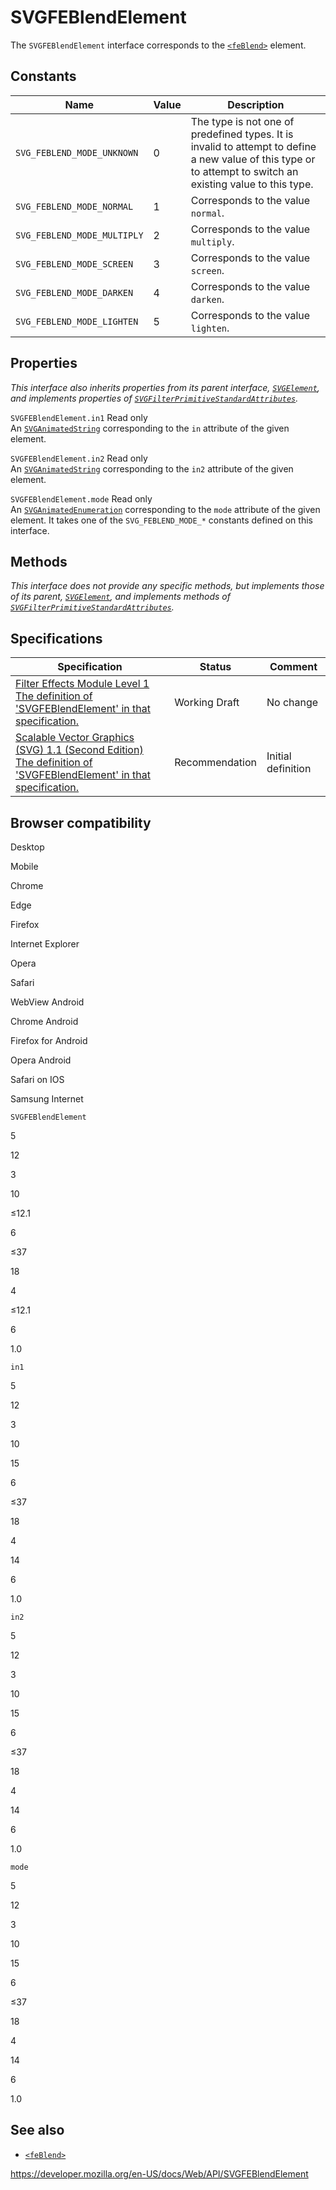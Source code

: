 SVGFEBlendElement
=================

The `SVGFEBlendElement` interface corresponds to the [`<feBlend>`](https://developer.mozilla.org/en-US/docs/Web/SVG/Element/feBlend) element.

Constants
---------

<table><thead><tr class="header"><th>Name</th><th>Value</th><th>Description</th></tr></thead><tbody><tr class="odd"><td><code>SVG_FEBLEND_MODE_UNKNOWN</code></td><td>0</td><td>The type is not one of predefined types. It is invalid to attempt to define a new value of this type or to attempt to switch an existing value to this type.</td></tr><tr class="even"><td><code>SVG_FEBLEND_MODE_NORMAL</code></td><td>1</td><td>Corresponds to the value <code>normal</code>.</td></tr><tr class="odd"><td><code>SVG_FEBLEND_MODE_MULTIPLY</code></td><td>2</td><td>Corresponds to the value <code>multiply</code>.</td></tr><tr class="even"><td><code>SVG_FEBLEND_MODE_SCREEN</code></td><td>3</td><td>Corresponds to the value <code>screen</code>.</td></tr><tr class="odd"><td><code>SVG_FEBLEND_MODE_DARKEN</code></td><td>4</td><td>Corresponds to the value <code>darken</code>.</td></tr><tr class="even"><td><code>SVG_FEBLEND_MODE_LIGHTEN</code></td><td>5</td><td>Corresponds to the value <code>lighten</code>.</td></tr></tbody></table>

Properties
----------

*This interface also inherits properties from its parent interface, [`SVGElement`](svgelement), and implements properties of [`SVGFilterPrimitiveStandardAttributes`](svgfilterprimitivestandardattributes).*

 <span class="page-not-created">`SVGFEBlendElement.in1`</span> <span class="badge inline readonly">Read only </span>   
An [`SVGAnimatedString`](svganimatedstring) corresponding to the `in` attribute of the given element.

 <span class="page-not-created">`SVGFEBlendElement.in2`</span> <span class="badge inline readonly">Read only </span>   
An [`SVGAnimatedString`](svganimatedstring) corresponding to the `in2` attribute of the given element.

 <span class="page-not-created">`SVGFEBlendElement.mode`</span> <span class="badge inline readonly">Read only </span>   
An [`SVGAnimatedEnumeration`](svganimatedenumeration) corresponding to the `mode` attribute of the given element. It takes one of the `SVG_FEBLEND_MODE_*` constants defined on this interface.

Methods
-------

*This interface does not provide any specific methods, but implements those of its parent, [`SVGElement`](svgelement), and implements methods of [`SVGFilterPrimitiveStandardAttributes`](svgfilterprimitivestandardattributes).*

Specifications
--------------

<table><thead><tr class="header"><th>Specification</th><th>Status</th><th>Comment</th></tr></thead><tbody><tr class="odd"><td><a href="https://drafts.fxtf.org/filter-effects/#InterfaceSVGFEBlendElement">Filter Effects Module Level 1<br />
<span class="small">The definition of 'SVGFEBlendElement' in that specification.</span></a></td><td><span class="spec-wd">Working Draft</span></td><td>No change</td></tr><tr class="even"><td><a href="https://www.w3.org/TR/SVG11/filters.html#InterfaceSVGFEBlendElement">Scalable Vector Graphics (SVG) 1.1 (Second Edition)<br />
<span class="small">The definition of 'SVGFEBlendElement' in that specification.</span></a></td><td><span class="spec-rec">Recommendation</span></td><td>Initial definition</td></tr></tbody></table>

Browser compatibility
---------------------

Desktop

Mobile

Chrome

Edge

Firefox

Internet Explorer

Opera

Safari

WebView Android

Chrome Android

Firefox for Android

Opera Android

Safari on IOS

Samsung Internet

`SVGFEBlendElement`

5

12

3

10

≤12.1

6

≤37

18

4

≤12.1

6

1.0

`in1`

5

12

3

10

15

6

≤37

18

4

14

6

1.0

`in2`

5

12

3

10

15

6

≤37

18

4

14

6

1.0

`mode`

5

12

3

10

15

6

≤37

18

4

14

6

1.0

See also
--------

-   [`<feBlend>`](https://developer.mozilla.org/en-US/docs/Web/SVG/Element/feBlend)

<a href="https://developer.mozilla.org/en-US/docs/Web/API/SVGFEBlendElement" class="_attribution-link">https://developer.mozilla.org/en-US/docs/Web/API/SVGFEBlendElement</a>
